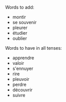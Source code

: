 
Words to add:
- montir
- se souvenir
- pleurer
- étudier
- oublier

Words to have in all tenses:
- apprendre
- valoir
- s'ennuyer
- rire
- pleuvoir
- perdre
- découvrir
- suivre
